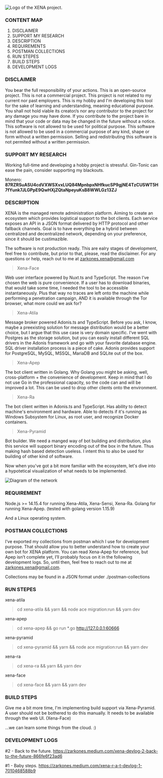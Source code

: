 ![Logo of the XENA project.](https://raw.githubusercontent.com/zarkones/XENA/production/xena-face/static/xena-logo.png)

### CONTENT MAP ###

1. DISCLAIMER
2. SUPPORT MY RESEARCH
3. DESCRIPTION
4. REQUIREMENTS
4. POSTMAN COLLECTIONS
5. RUN STEPES
6. BUILD STEPS
7. DEVELOPMENT LOGS

### DISCLAIMER ###

You bear the full responsibility of your actions.
This is an open-source project. This is not a commercial project.
This project is not related to my current nor past employers.
This is my hobby and I'm developing this tool for the sake of learning and understanding, meaning educational purpose. You shall not hold viable its creator/s nor any contributor to the project for any damage you may have done. If you contribute to the project bare in mind that your code or data may be changed in the future without a notice.
This software is not allowed to be used for political purpose.
This software is not allowed to be used in a commercial purpose of any kind, shape or form without a written permission.
Selling and redistributing this software is not permited without a written permission.

### SUPPORT MY RESEARCH ###

Working full-time and developing a hobby project is stressful. Gin-Tonic can ease the pain, consider supporting my blackouts.

Monero: **87RZRSuASU4cdVXWSXvxLUQ84MpnbpxNHfkucSP9gjNE4TzCUSWT5H7fYunk7JLGPpE9QwHXjZQtaNpeyuKsB8WWLGz13ZJ**

### DESCRIPTION ###

XENA is the managed remote administration platform. Aiming to create an ecosystem which provides logistical support to the bot clients. Each service exposes an API in a JSON format delivered by HTTP protocol and other fallback channels. Goal is to have everything be a hybrid between centralized and decentralized network, depending on your preference, since it should be custimazible.

The software is not production ready. This are ealry stages of development, feel free to contribute, but prior to that, please, read the disclaimer.
For any questions or help, reach out to me at zarkones.xena@gmail.com

> Xena-Face

Web user interface powered by Nuxt.ts and TypeScript. The reason I’ve chosen the web is pure convenience. If a user has to download binaries, that would take some time, I needed the tool to be accessible instantaneously.
Plus that way no traces are left onto the machine while performing a penetration campaign, AND it is available through the Tor browser, what more could we ask for?

> Xena-Atila

Message broker powered Adonis.ts and TypeScript. Before you ask, I know, maybe a preexisting solution for message distribution would be a better choice, but I argue that this use case is very domain specific.
I’ve went with Postgres as the storage solution, but you can easily install different SQL drivers in the Adonis framework and go with your favorite database engine. SQL driver installation process is a piece of cake.
Adonis provides support for PostgreSQL, MySQL, MSSQL, MariaDB and SQLite out of the box.

> Xena-Apep 

The bot client written in Golang. Why Golang you might be asking, well, cross-platform + the convenience of development. Keep in mind that I do not use Go in the professional capacity, so the code can and will be improved a lot.
This can be used to drop other clients onto the environment.

> Xena-Ra

The bot client written in Adonis.ts and TypeScript.
Has ability to detect machine's environment and hardware.
Able to detects if it's running as Windows Subsystem for Linux, as root user, and recognize Docker containers.

> Xena-Pyramid

Bot builder. We need a manged way of bot building and distribution, plus this service will support binary encoding out of the box in the future. Thus making hash based detection useless.
I intent this to also be used for building of other kind of software.


Now when you've got a bit more familiar with the ecosystem, let's dive into a hypotetical visualization of what needs to be implemented. 

![Diagram of the network](https://miro.medium.com/max/875/1*LRCSF5nna9FhVm77Oc1Q7Q.jpeg)

### REQUIREMENT ###

Node.js >= 14.15.4 for running Xena-Atila, Xena-Sensi, Xena-Ra.
Golang for running Xena-Apep. (tested with golang version 1.15.9)

And a Linux operating system.

### POSTMAN COLLECTIONS ###

I’ve exported my collections from postman which I use for development purpose. That should allow you to better understand how to create your own bot for XENA platform. You can read Xena-Apep for reference, but Apep isn’t complete yet, I’ll probably focus on it in the following development logs. So, until then, feel free to reach out to me at zarkones.xena@gmail.com.

Collections may be found in a JSON format under ./postman-collections

### RUN STEPES ###

xena-atila
> cd xena-atila && yarn && node ace migration:run && yarn dev

xena-apep
> cd xena-apep && go run *.go http://127.0.0.1:60666

xena-pyramid
> cd xena-pyramid && yarn && node ace migration:run && yarn dev

xena-ra
> cd xena-ra && yarn && yarn dev

xena-face
> cd xena-face && yarn && yarn dev

### BUILD STEPS ###

Give me a bit more time, I'm implementing build support via Xena-Pyramid.
A user should not be bothered to do this manually.
It needs to be available through the web UI. (Xena-Face)

...we can learn some things from the cloud. :)

### DEVELOPMENT LOGS ###

#2 - Back to the future.
https://zarkones.medium.com/xena-devlog-2-back-to-the-future-866fe6f23ad6

#1 - Baby steps.
https://zarkones.medium.com/xena-r-a-t-devlog-1-7010468588b9
